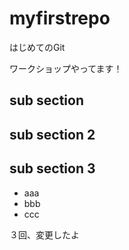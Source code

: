 # myfirstrepo

はじめてのGit

ワークショップやってます！


## sub section

## sub section 2

## sub section 3

- aaa
- bbb
- ccc

３回、変更したよ
